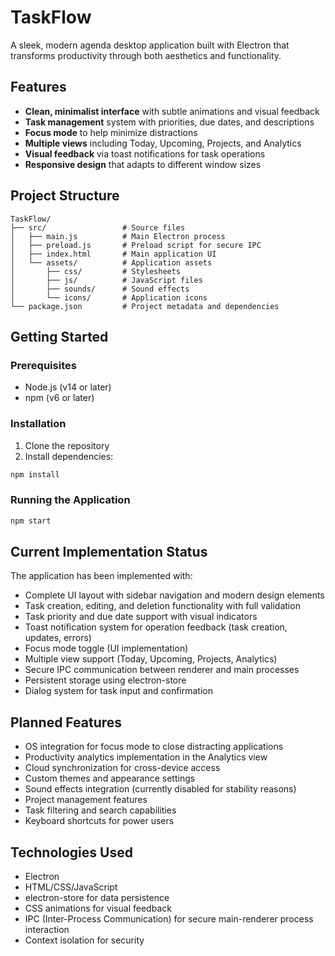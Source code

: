 # TaskFlow

A sleek, modern agenda desktop application built with Electron that transforms productivity through both aesthetics and functionality.

## Features

- **Clean, minimalist interface** with subtle animations and visual feedback
- **Task management** system with priorities, due dates, and descriptions
- **Focus mode** to help minimize distractions
- **Multiple views** including Today, Upcoming, Projects, and Analytics
- **Visual feedback** via toast notifications for task operations
- **Responsive design** that adapts to different window sizes

## Project Structure

```
TaskFlow/
├── src/                 # Source files
│   ├── main.js          # Main Electron process
│   ├── preload.js       # Preload script for secure IPC
│   ├── index.html       # Main application UI
│   └── assets/          # Application assets
│       ├── css/         # Stylesheets
│       ├── js/          # JavaScript files
│       ├── sounds/      # Sound effects 
│       └── icons/       # Application icons
└── package.json         # Project metadata and dependencies
```

## Getting Started

### Prerequisites

- Node.js (v14 or later)
- npm (v6 or later)

### Installation

1. Clone the repository
2. Install dependencies:

```bash
npm install
```

### Running the Application

```bash
npm start
```

## Current Implementation Status

The application has been implemented with:

- Complete UI layout with sidebar navigation and modern design elements
- Task creation, editing, and deletion functionality with full validation
- Task priority and due date support with visual indicators
- Toast notification system for operation feedback (task creation, updates, errors)
- Focus mode toggle (UI implementation)
- Multiple view support (Today, Upcoming, Projects, Analytics)
- Secure IPC communication between renderer and main processes
- Persistent storage using electron-store
- Dialog system for task input and confirmation

## Planned Features

- OS integration for focus mode to close distracting applications
- Productivity analytics implementation in the Analytics view
- Cloud synchronization for cross-device access
- Custom themes and appearance settings
- Sound effects integration (currently disabled for stability reasons)
- Project management features
- Task filtering and search capabilities
- Keyboard shortcuts for power users

## Technologies Used

- Electron
- HTML/CSS/JavaScript
- electron-store for data persistence
- CSS animations for visual feedback
- IPC (Inter-Process Communication) for secure main-renderer process interaction
- Context isolation for security
